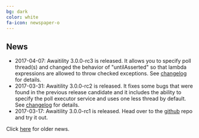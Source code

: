 ```yaml
---
bg: dark
color: white
fa-icon: newspaper-o
---
```

## News
* 2017-04-07: Awaitility 3.0.0-rc3 is released. It allows you to specify poll thread(s) and changed the behavior of "untilAsserted" so that lambda expressions are allowed to throw checked exceptions. See [changelog](https://raw.githubusercontent.com/awaitility/awaitility/master/changelog.txt) for details.
* 2017-03-31: Awaitility 3.0.0-rc2 is released. It fixes some bugs that were found in the previous release candidate and it includes the ability to specify the poll executor service and uses one less thread by default. See [changelog](https://raw.githubusercontent.com/awaitility/awaitility/master/changelog.txt) for details.
* 2017-03-17: Awaitility 3.0.0-rc1 is released. Head over to the [github](https://github.com/awaitility/awaitility/) repo and try it out.

Click [here](https://github.com/jayway/awaitility/wiki/OldNews) for older news.

